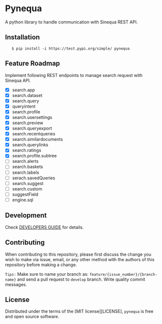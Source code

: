 # Pynequa
A python library to handle communication with Sinequa REST API. 

## Installation 

```
   $ pip install -i https://test.pypi.org/simple/ pynequa
```
## Feature Roadmap 
Implement following REST endpoints to manage search request with Sinequa API. 

- [x] search.app 
- [x] search.dataset
- [x] search.query
- [x] queryintent
- [x] search.profile
- [x] search.usersettings
- [x] search.preview
- [x] search.queryexport
- [x] search.recentqueries
- [x] search.similardocuments
- [x] search.querylinks
- [x] search.ratings
- [x] search.profile.subtree
- [ ] search.alerts
- [ ] search.baskets
- [ ] search.labels
- [ ] serach.savedQueries
- [ ] search.suggest
- [ ] search.custom
- [ ] suggestField
- [ ] engine.sql 

## Development
Check [DEVELOPERS GUIDE](DEVELOPMENT.md) for details. 
## Contributing

When contributing to this repository, please first discuss the change you wish to make via issue, email, or any other method with the authors of this repository before making a change.

`Tips:`
Make sure to name your branch as: `feature/{issue_number}/{branch-name}` and send a pull request to `develop` branch. Write quality commit messages. 

## License

Distributed under the terms of the [MIT license][LICENSE],
`pynequa` is free and open source software.

